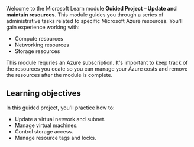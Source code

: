 Welcome to the Microsoft Learn module **Guided Project – Update and maintain resources**. This module guides you through a series of administrative tasks related to specific Microsoft Azure resources. You'll gain experience working with:
* Compute resources
* Networking resources
* Storage resources

This module requries an Azure subscription. It's important to keep track of the resources you ceate so you can manage your Azure costs and remove the resources after the module is complete.

## Learning objectives
In this guided project, you'll practice how to:
* Update a virtual network and subnet.
* Manage virtual machines.
* Control storage access.
* Manage resource tags and locks.